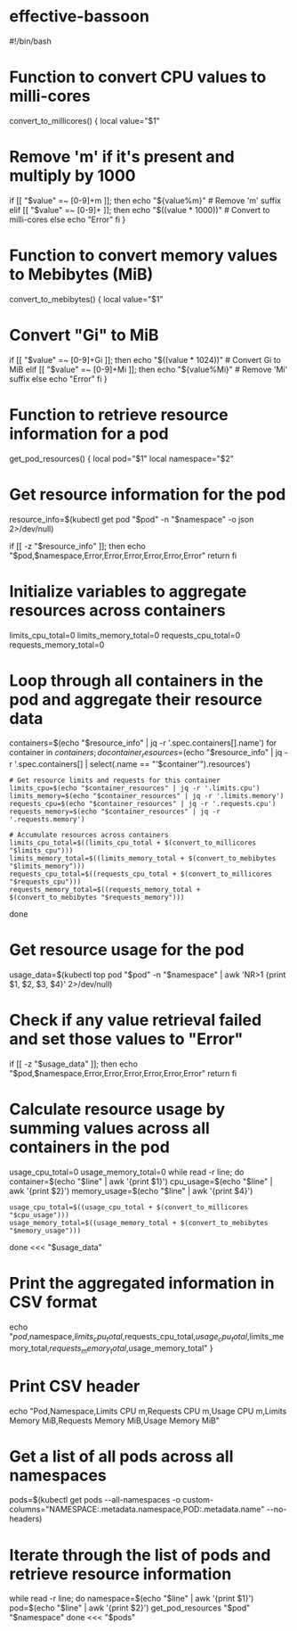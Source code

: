 # effective-bassoon

#!/bin/bash

# Function to convert CPU values to milli-cores
convert_to_millicores() {
  local value="$1"
  # Remove 'm' if it's present and multiply by 1000
  if [[ "$value" =~ [0-9]+m ]]; then
    echo "${value%m}"  # Remove 'm' suffix
  elif [[ "$value" =~ [0-9]+ ]]; then
    echo "$((value * 1000))"  # Convert to milli-cores
  else
    echo "Error"
  fi
}

# Function to convert memory values to Mebibytes (MiB)
convert_to_mebibytes() {
  local value="$1"
  # Convert "Gi" to MiB
  if [[ "$value" =~ [0-9]+Gi ]]; then
    echo "$((value * 1024))"  # Convert Gi to MiB
  elif [[ "$value" =~ [0-9]+Mi ]]; then
    echo "${value%Mi}"  # Remove 'Mi' suffix
  else
    echo "Error"
  fi
}

# Function to retrieve resource information for a pod
get_pod_resources() {
  local pod="$1"
  local namespace="$2"

  # Get resource information for the pod
  resource_info=$(kubectl get pod "$pod" -n "$namespace" -o json 2>/dev/null)

  if [[ -z "$resource_info" ]]; then
    echo "$pod,$namespace,Error,Error,Error,Error,Error,Error"
    return
  fi

  # Initialize variables to aggregate resources across containers
  limits_cpu_total=0
  limits_memory_total=0
  requests_cpu_total=0
  requests_memory_total=0

  # Loop through all containers in the pod and aggregate their resource data
  containers=$(echo "$resource_info" | jq -r '.spec.containers[].name')
  for container in $containers; do
    container_resources=$(echo "$resource_info" | jq -r '.spec.containers[] | select(.name == "'$container'").resources')
    
    # Get resource limits and requests for this container
    limits_cpu=$(echo "$container_resources" | jq -r '.limits.cpu')
    limits_memory=$(echo "$container_resources" | jq -r '.limits.memory')
    requests_cpu=$(echo "$container_resources" | jq -r '.requests.cpu')
    requests_memory=$(echo "$container_resources" | jq -r '.requests.memory')

    # Accumulate resources across containers
    limits_cpu_total=$((limits_cpu_total + $(convert_to_millicores "$limits_cpu")))
    limits_memory_total=$((limits_memory_total + $(convert_to_mebibytes "$limits_memory")))
    requests_cpu_total=$((requests_cpu_total + $(convert_to_millicores "$requests_cpu")))
    requests_memory_total=$((requests_memory_total + $(convert_to_mebibytes "$requests_memory")))
  done

  # Get resource usage for the pod
  usage_data=$(kubectl top pod "$pod" -n "$namespace" | awk 'NR>1 {print $1, $2, $3, $4}' 2>/dev/null)

  # Check if any value retrieval failed and set those values to "Error"
  if [[ -z "$usage_data" ]]; then
    echo "$pod,$namespace,Error,Error,Error,Error,Error,Error"
    return
  fi

  # Calculate resource usage by summing values across all containers in the pod
  usage_cpu_total=0
  usage_memory_total=0
  while read -r line; do
    container=$(echo "$line" | awk '{print $1}')
    cpu_usage=$(echo "$line" | awk '{print $2}')
    memory_usage=$(echo "$line" | awk '{print $4}')

    usage_cpu_total=$((usage_cpu_total + $(convert_to_millicores "$cpu_usage")))
    usage_memory_total=$((usage_memory_total + $(convert_to_mebibytes "$memory_usage")))
  done <<< "$usage_data"

  # Print the aggregated information in CSV format
  echo "$pod,$namespace,$limits_cpu_total,$requests_cpu_total,$usage_cpu_total,$limits_memory_total,$requests_memory_total,$usage_memory_total"
}

# Print CSV header
echo "Pod,Namespace,Limits CPU m,Requests CPU m,Usage CPU m,Limits Memory MiB,Requests Memory MiB,Usage Memory MiB"

# Get a list of all pods across all namespaces
pods=$(kubectl get pods --all-namespaces -o custom-columns="NAMESPACE:.metadata.namespace,POD:.metadata.name" --no-headers)

# Iterate through the list of pods and retrieve resource information
while read -r line; do
  namespace=$(echo "$line" | awk '{print $1}')
  pod=$(echo "$line" | awk '{print $2}')
  get_pod_resources "$pod" "$namespace"
done <<< "$pods"
